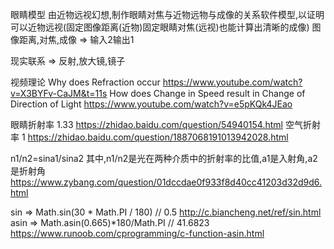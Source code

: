 眼睛模型
由近物远视幻想,制作眼睛对焦与近物远物与成像的关系软件模型,以证明可以近物远视(固定图像距离(近物)固定眼睛对焦(远视)也能计算出清晰的成像)
图像距离,对焦,成像 => 输入2输出1

现实联系 => 反射,放大镜,镜子

视频理论
Why does Refraction occur                                       https://www.youtube.com/watch?v=X3BYFv-CaJM&t=11s
How does Change in Speed result in Change of Direction of Light https://www.youtube.com/watch?v=e5pKQk4JEao

眼睛折射率 1.33                                                  https://zhidao.baidu.com/question/54940154.html
空气折射率 1                                                     https://zhidao.baidu.com/question/1887068191013942028.html

n1/n2=sina1/sina2
其中,n1/n2是光在两种介质中的折射率的比值,a1是入射角,a2是折射角      https://www.zybang.com/question/01dccdae0f933f8d40cc41203d32d9d6.html       

sin => Math.sin(30 * Math.PI / 180) // 0.5                      http://c.biancheng.net/ref/sin.html
asin => Math.asin(0.665)*180/Math.PI // 41.6823                 https://www.runoob.com/cprogramming/c-function-asin.html
